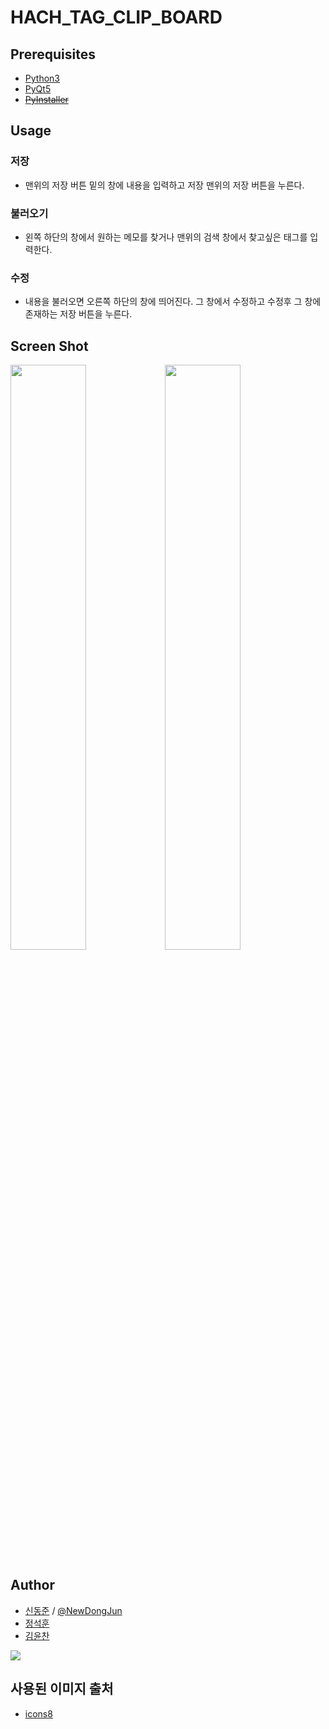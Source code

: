 # HACH_TAG_CLIP_BOARD



## Prerequisites 

- [Python3](https://www.python.org/downloads/)
- [PyQt5](https://pypi.org/project/PyQt5/)
- ~~[PyInstaller](https://pypi.org/project/PyInstaller/)~~
## Usage
### 저장
- 맨위의 저장 버튼 밑의 창에 내용을 입력하고 저장 맨위의 저장 버튼을 누른다.
### 불러오기
- 왼쪽 하단의 창에서 원하는 메모를 찾거나 맨위의 검색 창에서 찾고싶은 태그를 입력한다.
### 수정
- 내용을 불러오면 오른쪽 하단의 창에 띄어진다. 그 창에서 수정하고 수정후 그 창에 존재하는 저장 버튼을 누른다.

## Screen Shot
<img src="/assets/캡처1.png" width="49%"><img src="/assets/캡처2.PNG" width="49%">


## Author
- [신동준](https://github.com/NewDongJun) / [@NewDongJun](https://newdongjun.github.io)
- [정석훈](https://github.com/JungSeokHoon)
- [김윤찬](https://github.com/cmne3602)
<img src="/assets/IMG_12.JPG">


## 사용된 이미지 출처
- [icons8](https://icons8.com/icons)
